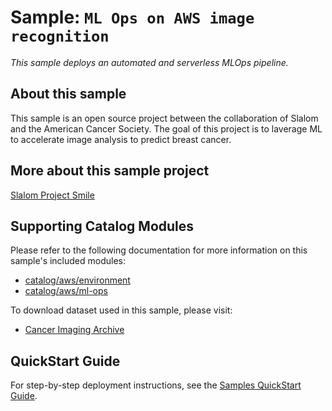 
# Sample: `ML Ops on AWS image recognition`

_This sample deploys an automated and serverless MLOps pipeline._

## About this sample

This sample is an open source project between the collaboration of Slalom and the American 
Cancer Society. The goal of this project is to laverage ML to accelerate image analysis to 
predict breast cancer. 

## More about this sample project

[Slalom Project Smile](https://www.slalom.com/case-studies/american-cancer-society-breast-cancer-machine-learning)

## Supporting Catalog Modules

Please refer to the following documentation for more information on this sample's included
modules:

* [catalog/aws/environment](../../catalog/aws/environment/README.md)
* [catalog/aws/ml-ops](../../catalog/aws/ml-ops/README.md)

To download dataset used in this sample, please visit: 

* [Cancer Imaging Archive](https://wiki.cancerimagingarchive.net/display/Public/CBIS-DDSM)

## QuickStart Guide

For step-by-step deployment instructions, see the
[Samples QuickStart Guide](../../docs/getting_started/samples.md).